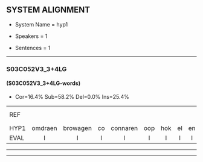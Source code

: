 
## SYSTEM ALIGNMENT

- System Name = hyp1

- Speakers = 1

- Sentences = 1

---

### S03C052V3_3+4LG

#### (S03C052V3_3+4LG-words)

- Cor=16.4%	Sub=58.2%	Del=0.0%	Ins=25.4%

|  |  |  |  |  |  |  |  |  |  |  |  |  |  |  |  |  |  |  |  |  |  |  |  |  |  |  |  |  |  |  |  |  |  |  |  |  |  |  |  |  |  |  |  |  |  |  |  |  |  |  |  |  |  |  |  |  |  |  |  |  |  |  |  |  |  |  |  |
|:--- |:---:|:---:|:---:|:---:|:---:|:---:|:---:|:---:|:---:|:---:|:---:|:---:|:---:|:---:|:---:|:---:|:---:|:---:|:---:|:---:|:---:|:---:|:---:|:---:|:---:|:---:|:---:|:---:|:---:|:---:|:---:|:---:|:---:|:---:|:---:|:---:|:---:|:---:|:---:|:---:|:---:|:---:|:---:|:---:|:---:|:---:|:---:|:---:|:---:|:---:|:---:|:---:|:---:|:---:|:---:|:---:|:---:|:---:|:---:|:---:|:---:|:---:|:---:|:---:|:---:|:---:|:---:|
| REF |  |  |  |  |  |  |  |  |  |  |  | omdraaien | poppenwagen | konijnenhok | * | *s | elastiekje | ruziemaken | teddybeer | dierentuin | paddenstoelen | verstoppertje | wasmachine | fototoestel | toiletpapier | vrachtwagen | buurmannen | vogelkooi | olifant | schommelen*(schommel) | * | iedereen | schoenenwinkel*(schoenwinkel) | * | *s | knutselen | ophangen | verjaardag | sprookjesboek |  | tandenborstel | lucifer | slaapkamer | achterdeur | * | ziekenhuis | * | * | nieuwsgierig | afblijven |  |  |  |  |  | kabouter | washandje | sneeuwwitje | goeiendag | vakantie | *(limoen) | * | limonade | autorijden | eindelijk | familie | chocolade |
| HYP1 | omdraen | browagen | co | connaren | oop | hok | el | en | lasteek | je | ruzie | waken | de | dibeer | dieren | tuan | anle | stoelen | verstopperdje | ja | was | machien? | fototoustel | tooilet | papier | vraagstwaren | duurmannun | vogelkooi | olifand | schommel | hè | iedereen | schoonwinkel | knis | lutselen | op | hagen | verjaardag | sprookjesboek | tanden | borstel | lucifer | slaapkamer | achterdeur | s | siken | gous | neeuws | nieuwsgierig | afblijven | kabauter | wat | zenk | je | slee | weet | je? | joechen | goeiendag | rijdendag | akanse | nembon | nevonade | autoredden | endelijk | familli | chocolade |
| EVAL | I | I | I | I | I | I | I | I | I | I | I | S | S | S | S | S | S | S | S | S | S | S | S | S | S | S | S |  | S | S | S |  | S | S | S | S | S |  |  | I | S |  |  |  | S | S | S | S |  |  | I | I | I | I | I | S | S | S |  | S | S | S | S | S | S | S |  |
---

---
